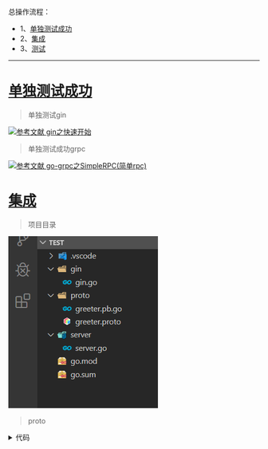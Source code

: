 总操作流程：
- 1、[单独测试成功](#go-01)
- 2、[集成](#go-02)
- 3、[测试](#go-03)


***

# <a name="go-01" href="#" >单独测试成功</a>

> 单独测试gin

[![](https://img.shields.io/badge/参考文献-gin之快速开始-yellow.svg "参考文献 gin之快速开始")](https://github.com/OurNotes/CCN/blob/master/6.%E5%90%8E%E5%8F%B0/4.go/01.windows%E7%8E%AF%E5%A2%83/02.go%E4%B9%8B%E6%A1%86%E6%9E%B6/01.go%E4%B9%8Bgin/01.gin%E4%B9%8B%E5%BF%AB%E9%80%9F%E5%BC%80%E5%A7%8B.md)

> 单独测试成功grpc

[![](https://img.shields.io/badge/参考文献-go--grpc之SimpleRPC(简单rpc)-yellow.svg "参考文献 go-grpc之SimpleRPC(简单rpc)")](https://github.com/OurNotes/CCN/blob/master/6.%E5%90%8E%E5%8F%B0/4.go/01.windows%E7%8E%AF%E5%A2%83/02.go%E4%B9%8B%E6%A1%86%E6%9E%B6/02.go%E4%B9%8Bgrpc/01.go-grpc%E4%B9%8BSimple%20RPC(%E7%AE%80%E5%8D%95rpc).md)

# <a name="go-02" href="#" >集成</a>

> 项目目录

![](image/1-1.png)

> proto

<details>
<summary>代码</summary>

```go
syntax = "proto3";

package proto;

service SearchService {
    rpc Search(SearchRequest) returns (SearchResponse) {}
}

message SearchRequest {
    string request = 1;
}

message SearchResponse {
    string response = 1;
}
```

- 编译

```js
# 进入proto目录下，在shell输入命令

cd proto

protoc -I . greeter.proto --go_out=plugins=grpc:.
```

> gin

<details>
<summary>代码</summary>

```go
package main

import (
	"log"
	"context"

	"github.com/gin-gonic/gin"
	proto "test/proto"
	"google.golang.org/grpc"
)

const PORT = "8080"

func main() {

		//创建与给定目标（服务端）的连接交互
		conn, err := grpc.Dial(":"+PORT, grpc.WithInsecure())
		if err != nil {
			log.Fatalf("grpc.Dial err: %v", err)
		}
		defer conn.Close()
	
		//创建 SearchService 的客户端对象
		client := proto.NewSearchServiceClient(conn)


	r := gin.Default() 
	r.GET("/ping", func(c *gin.Context) {
		resp, err := client.Search(context.Background(), &proto.SearchRequest{
			Request: "gRPC",
		})
		if err != nil {
			log.Fatalf("client.Search err: %v", err)
		}

		c.JSON(200, gin.H{
			"result": resp.GetResponse(),
		})
	})
	// 启动并监听8089端口
	if err := r.Run(":8089"); err != nil {
		log.Fatalf("could not run server: %v", err)
	}

}
```

</details>

> grpc

<details>
<summary>代码</summary>

```go
package main
 
import (
	"context"
	"log"
	"net"

	"google.golang.org/grpc"
	proto "test/proto"
	"google.golang.org/grpc/reflection"
 
)

type SearchService struct{}

func (s *SearchService) Search(ctx context.Context, r *proto.SearchRequest) (*proto.SearchResponse, error) {
	return &proto.SearchResponse{Response: r.GetRequest() + " Server"}, nil
}

const PORT = "8080"

func main() {
	//创建 Listen，监听 TCP 端口
	lis, err := net.Listen("tcp", ":"+PORT)
	if err != nil {
		log.Fatalf("net.Listen err: %v", err)
	}
	//创建 gRPC Server 对象
	server := grpc.NewServer()
	//将 SearchService注册到 gRPC Server 的内部注册中心
	proto.RegisterSearchServiceServer(server, &SearchService{})
	
	// Register reflection service on gRPC server.
	reflection.Register(server)
	if err := server.Serve(lis); err != nil {
		log.Fatalf("failed to serve: %v", err)
	}
}
```

</details>

# <a name="go-03" href="#" >测试</a>

> 先运行grpc

```
set GO111MODULE=on
set GOPROXY=https://goproxy.io

go mod init test
go mod tidy

go run server/server.go
```

> 再运行gin

```
go run gin/gin.go
```


> 最后使用postman测试接口

```
http://localhost:8089/ping
```

![](image/1-2.png)
